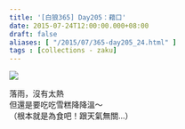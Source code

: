 ```yaml
---
title: '[白狼365] Day205：藉口'
date: 2015-07-24T12:00:00.000+08:00
draft: false
aliases: [ "/2015/07/365-day205_24.html" ]
tags : [collections - zaku]
---
```


![](/images/zaku205.jpg)

落雨，沒有太熱  
但還是要吃吃雪糕降降溫～  
（根本就是為食吧！跟天氣無關...）
